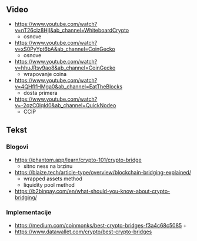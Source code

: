 ## Video

- https://www.youtube.com/watch?v=nT26cIz8HjI&ab_channel=WhiteboardCrypto
    - osnove
- https://www.youtube.com/watch?v=xS0PyYpt6bA&ab_channel=CoinGecko
    - osnove
- https://www.youtube.com/watch?v=hhuJRsv9ao8&ab_channel=CoinGecko
    - wrapovanje coina
- https://www.youtube.com/watch?v=4QHflfHMga0&ab_channel=EatTheBlocks
    - dosta primera
- https://www.youtube.com/watch?v=-2qzC0lqId0&ab_channel=QuickNodeo
    - CCIP

## Tekst

### Blogovi
- https://phantom.app/learn/crypto-101/crypto-bridge
    - sitno ness na brzinu
- https://blaize.tech/article-type/overview/blockchain-bridging-explained/
    - wrapped assets method
    - liquidity pool method
- https://b2binpay.com/en/what-should-you-know-about-crypto-bridging/

### Implementacije
- https://medium.com/coinmonks/best-crypto-bridges-f3a4c68c5085 +
- https://www.datawallet.com/crypto/best-crypto-bridges

